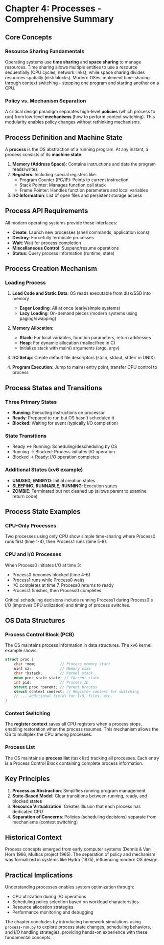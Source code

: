 # Chapter 4: Processes - Comprehensive Summary

## Core Concepts

### Resource Sharing Fundamentals
Operating systems use **time sharing** and **space sharing** to manage resources. Time sharing allows multiple entities to use a resource sequentially (CPU cycles, network links), while space sharing divides resources spatially (disk blocks). Modern OSes implement time-sharing through context switching - stopping one program and starting another on a CPU.

### Policy vs. Mechanism Separation
A critical design paradigm separates high-level **policies** (which process to run) from low-level **mechanisms** (how to perform context switching). This modularity enables policy changes without rethinking mechanisms.

## Process Definition and Machine State

A **process** is the OS abstraction of a running program. At any instant, a process consists of its **machine state**:

1. **Memory (Address Space)**: Contains instructions and data the program reads/writes
2. **Registers**: Including special registers like:
   - Program Counter (PC/IP): Points to current instruction
   - Stack Pointer: Manages function call stack
   - Frame Pointer: Handles function parameters and local variables
3. **I/O Information**: List of open files and persistent storage access

## Process API Requirements

All modern operating systems provide these interfaces:

- **Create**: Launch new processes (shell commands, application icons)
- **Destroy**: Forcefully terminate processes
- **Wait**: Wait for process completion
- **Miscellaneous Control**: Suspend/resume operations
- **Status**: Query process information (runtime, state)

## Process Creation Mechanism

### Loading Process
1. **Load Code and Static Data**: OS reads executable from disk/SSD into memory
   - **Eager Loading**: All at once (early/simple systems)
   - **Lazy Loading**: On-demand pieces (modern systems using paging/swapping)

2. **Memory Allocation**:
   - **Stack**: For local variables, function parameters, return addresses
   - **Heap**: For dynamic allocation (malloc/free in C)
   - Initialize stack with main() arguments (argc, argv)

3. **I/O Setup**: Create default file descriptors (stdin, stdout, stderr in UNIX)

4. **Program Execution**: Jump to main() entry point, transfer CPU control to process

## Process States and Transitions

### Three Primary States
- **Running**: Executing instructions on processor
- **Ready**: Prepared to run but OS hasn't scheduled it
- **Blocked**: Waiting for event (typically I/O completion)

### State Transitions
- Ready ↔ Running: Scheduling/descheduling by OS
- Running → Blocked: Process initiates I/O operation
- Blocked → Ready: I/O operation completes

### Additional States (xv6 example)
- **UNUSED, EMBRYO**: Initial creation states
- **SLEEPING, RUNNABLE, RUNNING**: Execution states  
- **ZOMBIE**: Terminated but not cleaned up (allows parent to examine return code)

## Process State Examples

### CPU-Only Processes
Two processes using only CPU show simple time-sharing where Process0 runs first (time 1-4), then Process1 runs (time 5-8).

### CPU and I/O Processes
When Process0 initiates I/O at time 3:
- Process0 becomes blocked (time 4-6)
- Process1 runs while Process0 waits
- I/O completes at time 7, Process0 returns to ready
- Process1 finishes, then Process0 completes

Critical scheduling decisions include running Process1 during Process0's I/O (improves CPU utilization) and timing of process switches.

## OS Data Structures

### Process Control Block (PCB)
The OS maintains process information in data structures. The xv6 kernel example shows:

```c
struct proc {
    char *mem;           // Process memory start
    uint sz;             // Memory size
    char *kstack;        // Kernel stack
    enum proc_state state; // Current state
    int pid;             // Process ID
    struct proc *parent; // Parent process
    struct context context; // Register context for switching
    // ... additional fields for I/O, files, etc.
}
```

### Context Switching
The **register context** saves all CPU registers when a process stops, enabling restoration when the process resumes. This mechanism allows the OS to multiplex the CPU among processes.

### Process List
The OS maintains a **process list** (task list) tracking all processes. Each entry is a Process Control Block containing complete process information.

## Key Principles

1. **Process as Abstraction**: Simplifies running program management
2. **State-Based Model**: Clear transitions between running, ready, and blocked states
3. **Resource Virtualization**: Creates illusion that each process has dedicated CPU
4. **Separation of Concerns**: Policies (scheduling decisions) separate from mechanisms (context switching)

## Historical Context

Process concepts emerged from early computer systems (Dennis & Van Horn 1966, Multics project 1965). The separation of policy and mechanism was formalized in systems like Hydra (1975), influencing modern OS design.

## Practical Implications

Understanding processes enables system optimization through:
- CPU utilization during I/O operations
- Scheduling policy selection based on workload characteristics
- Resource allocation strategies
- Performance monitoring and debugging

The chapter concludes by introducing homework simulations using `process-run.py` to explore process state changes, scheduling behaviors, and I/O handling strategies, providing hands-on experience with these fundamental concepts. 